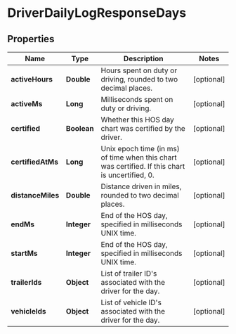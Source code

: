 
# DriverDailyLogResponseDays

## Properties
Name | Type | Description | Notes
------------ | ------------- | ------------- | -------------
**activeHours** | **Double** | Hours spent on duty or driving, rounded to two decimal places. |  [optional]
**activeMs** | **Long** | Milliseconds spent on duty or driving. |  [optional]
**certified** | **Boolean** | Whether this HOS day chart was certified by the driver. |  [optional]
**certifiedAtMs** | **Long** | Unix epoch time (in ms) of time when this chart was certified. If this chart is uncertified, 0. |  [optional]
**distanceMiles** | **Double** | Distance driven in miles, rounded to two decimal places. |  [optional]
**endMs** | **Integer** | End of the HOS day, specified in milliseconds UNIX time. |  [optional]
**startMs** | **Integer** | End of the HOS day, specified in milliseconds UNIX time. |  [optional]
**trailerIds** | **Object** | List of trailer ID&#39;s associated with the driver for the day. |  [optional]
**vehicleIds** | **Object** | List of vehicle ID&#39;s associated with the driver for the day. |  [optional]



